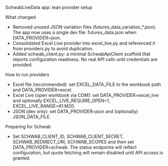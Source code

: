 SchwabLiveData app: lean provider setup

What changed
- Removed unused JSON variation files (futures_data_variation_*.json). The app now uses a single dev file: futures_data.json when DATA_PROVIDER=json.
- Consolidated Excel Live provider into excel_live.py and referenced it from providers.py to avoid duplication.
- Added schwab_client.py: a minimal SchwabApiClient scaffold that reports configuration readiness. No real API calls until credentials are provided.

How to run providers
- Excel file (recommended): set EXCEL_DATA_FILE to the workbook path and DATA_PROVIDER=excel.
- Excel Live (open workbook via COM): set DATA_PROVIDER=excel_live and optionally EXCEL_LIVE_REQUIRE_OPEN=1, EXCEL_LIVE_RANGE=A1:M20.
- JSON (dev only): set DATA_PROVIDER=json and (optionally) JSON_DATA_FILE.

Preparing for Schwab
- Set SCHWAB_CLIENT_ID, SCHWAB_CLIENT_SECRET, SCHWAB_REDIRECT_URI, SCHWAB_SCOPES and then set DATA_PROVIDER=schwab. The status endpoints will reflect configuration, but quote fetching will remain disabled until API access is granted.
